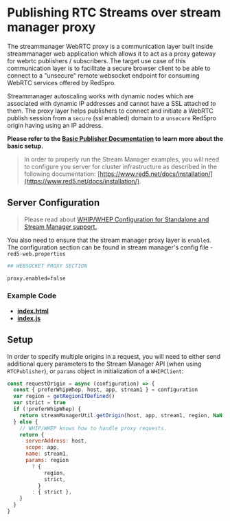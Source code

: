 # Publishing RTC Streams over stream manager proxy

The streammanager WebRTC proxy is a communication layer built inside streammanager web application which allows it to act as a proxy gateway for webrtc publishers / subscribers. The target use case of this communication layer is to facilitate a secure browser client to be able to connect to a "unsecure" remote websocket endpoint for consuming WebRTC services offered by Red5pro.

Streammanager autoscaling works with dynamic nodes which are associated with dynamic IP addresses and cannot have a SSL attached to them. The proxy layer helps publishers to connect and initiate a WebRTC publish session from a `secure` (ssl enabled) domain to a `unsecure` Red5pro origin having using an IP address.

**Please refer to the [Basic Publisher Documentation](../publishStreamManagerProcy/README.md) to learn more about the basic setup.**

> In order to properly run the Stream Manager examples, you will need to configure you server for cluster infrastructure as described in the following documentation: [https://www.red5.net/docs/installation/](https://www.red5.net/docs/installation/).

## Server Configuration

> Please read about [WHIP/WHEP Configuration for Standalone and Stream Manager support.](https://www.red5.net/docs/special/user-guide/whip-whep-configuration/)

You also need to ensure that the stream manager proxy layer is `enabled`. The configuration section can be found in stream manager's config file - `red5-web.properties`

```sh
## WEBSOCKET PROXY SECTION

proxy.enabled=false
```

### Example Code

- **[index.html](index.html)**
- **[index.js](index.js)**

## Setup

In order to specify multiple origins in a request, you will need to either send additional query parameters to the Stream Manager API (when using `RTCPublisher`), or `params` object in initialization of a `WHIPClient`:

```js
const requestOrigin = async (configuration) => {
  const { preferWhipWhep, host, app, stream1 } = configuration
  var region = getRegionIfDefined()
  var strict = true
  if (!preferWhipWhep) {
    return streamManagerUtil.getOrigin(host, app, stream1, region, NaN, strict)
  } else {
    // WHIP/WHEP knows how to handle proxy requests.
    return {
      serverAddress: host,
      scope: app,
      name: stream1,
      params: region
        ? {
            region,
            strict,
          }
        : { strict },
    }
  }
}
```
